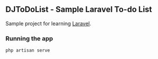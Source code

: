 ## DJToDoList - Sample Laravel To-do List

Sample project for learning [Laravel](http://laravel.com/docs/5.1/quickstart).

### Running the app
`php artisan serve`